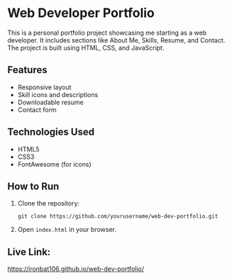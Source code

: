 # Web Developer Portfolio

This is a personal portfolio project showcasing me starting as a web developer. It includes sections like About Me, Skills, Resume, and Contact. The project is built using HTML, CSS, and JavaScript.

## Features
- Responsive layout
- Skill icons and descriptions
- Downloadable resume
- Contact form

## Technologies Used
- HTML5
- CSS3
- FontAwesome (for icons)

## How to Run
1. Clone the repository:
   ```
   git clone https://github.com/yourusername/web-dev-portfolio.git
   ```
2. Open `index.html` in your browser.

## Live Link:
https://ironbat106.github.io/web-dev-portfolio/
